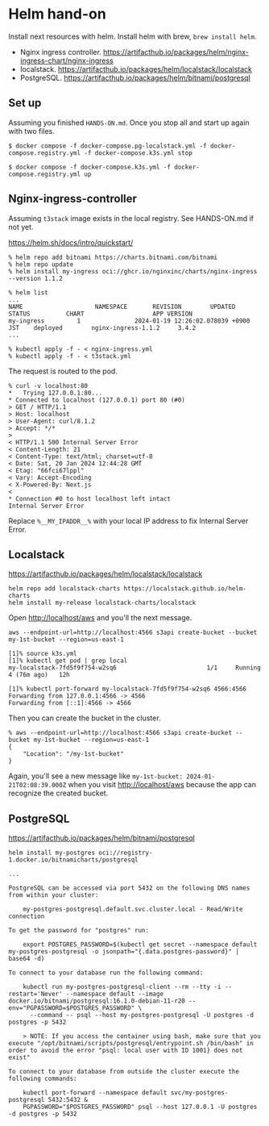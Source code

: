 # Helm hand-on
Install next resources with helm. Install helm with brew, `brew install helm`.
* Nginx ingress controller. <https://artifacthub.io/packages/helm/nginx-ingress-chart/nginx-ingress>
* localstack. <https://artifacthub.io/packages/helm/localstack/localstack>
* PostgreSQL. <https://artifacthub.io/packages/helm/bitnami/postgresql>


## Set up
Assuming you finished `HANDS-ON.md`.
Once you stop all and start up again with two files.
```
$ docker compose -f docker-compose.pg-localstack.yml -f docker-compose.registry.yml -f docker-compose.k3s.yml stop

$ docker compose -f docker-compose.k3s.yml -f docker-compose.registry.yml up
```


## Nginx-ingress-controller
Assuming `t3stack` image exists in the local registry. See HANDS-ON.md if not yet.

https://helm.sh/docs/intro/quickstart/
```
% helm repo add bitnami https://charts.bitnami.com/bitnami
% helm repo update
% helm install my-ingress oci://ghcr.io/nginxinc/charts/nginx-ingress --version 1.1.2
```
```
% helm list
...
NAME                    NAMESPACE       REVISION        UPDATED                                 STATUS          CHART                   APP VERSION
my-ingress         1               2024-01-19 12:26:02.078039 +0900 JST    deployed        nginx-ingress-1.1.2     3.4.2
...
```
```
% kubectl apply -f - < nginx-ingress.yml
% kubectl apply -f - < t3stack.yml
```

The request is routed to the pod.
```
% curl -v localhost:80
*   Trying 127.0.0.1:80...
* Connected to localhost (127.0.0.1) port 80 (#0)
> GET / HTTP/1.1
> Host: localhost
> User-Agent: curl/8.1.2
> Accept: */*
>
< HTTP/1.1 500 Internal Server Error
< Content-Length: 21
< Content-Type: text/html; charset=utf-8
< Date: Sat, 20 Jan 2024 12:44:28 GMT
< Etag: "66fci67lppl"
< Vary: Accept-Encoding
< X-Powered-By: Next.js
<
* Connection #0 to host localhost left intact
Internal Server Error
```

Replace `%__MY_IPADDR__%` with your local IP address to fix Internal Server Error.


## Localstack
https://artifacthub.io/packages/helm/localstack/localstack
```
helm repo add localstack-charts https://localstack.github.io/helm-charts
helm install my-release localstack-charts/localstack
```

Open <http://localhost/aws> and you'll the next message.
```
aws --endpoint-url=http://localhost:4566 s3api create-bucket --bucket my-1st-bucket --region=us-east-1
```
```
[1]% source k3s.yml
[1]% kubectl get pod | grep local
my-localstack-7fd5f9f754-w2sq6                         1/1     Running   4 (76m ago)   12h

[1]% kubectl port-forward my-localstack-7fd5f9f754-w2sq6 4566:4566
Forwarding from 127.0.0.1:4566 -> 4566
Forwarding from [::1]:4566 -> 4566
```

Then you can create the bucket in the cluster.
```
% aws --endpoint-url=http://localhost:4566 s3api create-bucket --bucket my-1st-bucket --region=us-east-1
{
    "Location": "/my-1st-bucket"
}
```

Again, you'll see a new message like `my-1st-bucket: 2024-01-21T02:08:39.000Z` when you visit <http://localhost/aws>
because the app can recognize the created bucket.


## PostgreSQL
https://artifacthub.io/packages/helm/bitnami/postgresql
```
helm install my-postgres oci://registry-1.docker.io/bitnamicharts/postgresql

...

PostgreSQL can be accessed via port 5432 on the following DNS names from within your cluster:

    my-postgres-postgresql.default.svc.cluster.local - Read/Write connection

To get the password for "postgres" run:

    export POSTGRES_PASSWORD=$(kubectl get secret --namespace default my-postgres-postgresql -o jsonpath="{.data.postgres-password}" | base64 -d)

To connect to your database run the following command:

    kubectl run my-postgres-postgresql-client --rm --tty -i --restart='Never' --namespace default --image docker.io/bitnami/postgresql:16.1.0-debian-11-r20 --env="PGPASSWORD=$POSTGRES_PASSWORD" \
      --command -- psql --host my-postgres-postgresql -U postgres -d postgres -p 5432

    > NOTE: If you access the container using bash, make sure that you execute "/opt/bitnami/scripts/postgresql/entrypoint.sh /bin/bash" in order to avoid the error "psql: local user with ID 1001} does not exist"

To connect to your database from outside the cluster execute the following commands:

    kubectl port-forward --namespace default svc/my-postgres-postgresql 5432:5432 &
    PGPASSWORD="$POSTGRES_PASSWORD" psql --host 127.0.0.1 -U postgres -d postgres -p 5432
```
